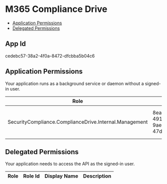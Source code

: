 # M365 Compliance Drive
- [Application Permissions](#application-permissions)
- [Delegated Permissions](#delegated-permissions)

## App Id
cedebc57-38a2-4f0a-8472-dfcbba5b04c6

## Application Permissions
Your application runs as a background service or daemon without a signed-in user.

| Role | Role Id | Display Name | Description |
|---|---|---|---|
| SecurityCompliance.ComplianceDrive.Internal.Management | 8ead70b9-4918-4fd5-9ae8-47defb88d0e4 | SecurityCompliance.ComplianceDrive.Internal.Management | This allows app access to ComplianceDrive management APIs. |

## Delegated Permissions
Your application needs to access the API as the signed-in user. 

| Role | Role Id | Display Name | Description |
|---|---|---|---|

